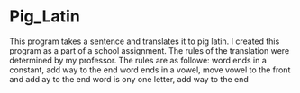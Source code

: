 # Pig_Latin
This program takes a sentence and translates it to pig latin. 
I created this program as a part of a school assignment. 
The rules of the translation were determined by my professor. 
The rules are as followe:
word ends in a constant, add way to the end
word ends in a vowel, move vowel to the front and add ay to the end
word is ony one letter, add way to the end
